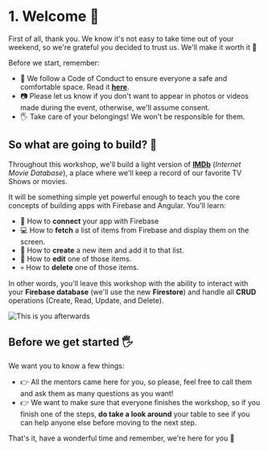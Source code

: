 # 1. Welcome 💜

First of all, thank you. We know it's not easy to take time out of your weekend, so we're grateful you decided to trust us. We'll make it worth it 💪

Before we start, remember:

* 🙌 We follow a Code of Conduct to ensure everyone a safe and comfortable space. Read it [**here**](https://www.ngcolombia.com/coc).
* 📷 Please let us know if you don't want to appear in photos or videos made during the event, otherwise, we'll assume consent.
* 🖐 Take care of your belongings! We won't be responsible for them.

## So what are going to build? 🤔

Throughout this workshop, we'll build a light version of [**IMDb**](https://www.imdb.com/) \(_Internet Movie Database_\), a place where we'll keep a record of our favorite TV Shows or movies.

It will be something simple yet powerful enough to teach you the core concepts of building apps with Firebase and Angular. You'll learn:

* 🔌 How to **connect** your app with Firebase
* 💻 How to **fetch** a list of items from Firebase and display them on the screen.
* 📃 How to **create** a new item and add it to that list.
* 📝 How to **edit** one of those items.
* 💀 How to **delete** one of those items.

In other words, you'll leave this workshop with the ability to interact with your **Firebase database** \(we'll use the new **Firestore**\) and handle all **CRUD** operations \(Create, Read, Update, and Delete\).

![This is you afterwards](https://media.giphy.com/media/13k4VSc3ngLPUY/giphy.gif)

## Before we get started 🖐

We want you to know a few things:

* 👉 All the mentors came here for you, so please, feel free to call them and ask them as many questions as you want!
* 👉 We want to make sure that everyone finishes the workshop, so if you finish one of the steps, **do take a look around** your table to see if you can help anyone else before moving to the next step.

That's it, have a wonderful time and remember, we're here for you 💜

